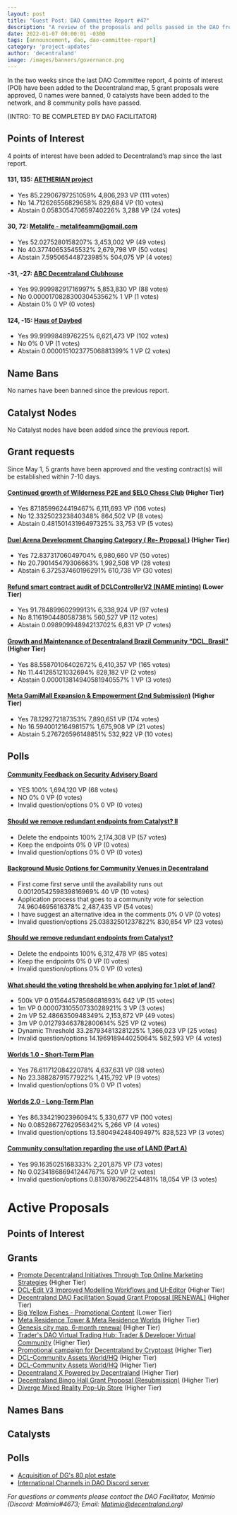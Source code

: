 ```yaml
---
layout: post
title: "Guest Post: DAO Committee Report #47"
description: "A review of the proposals and polls passed in the DAO from May 1 through May 15".
date: 2022-01-07 00:00:01 -0300
tags: [announcement, dao, dao-committee-report]
category: 'project-updates'
author: 'decentraland'
image: /images/banners/governance.png
---
```


In the two weeks since the last DAO Committee report, 4 points of interest (POI) have been added to the Decentraland map, 5 grant proposals were approved, 0 names were banned, 0 catalysts have been added to the network, and 8 community polls have passed.

(INTRO: TO BE COMPLETED BY DAO FACILITATOR)

## Points of Interest
4 points of interest have been added to Decentraland’s map since the last report.


#### 131, 135: [AETHERIAN project](https://governance.decentraland.org/proposal/?id=08dc6f90-ec26-11ed-ac2d-876c6fc9416f)

* Yes 85.22906797251059% 4,806,293 VP (111 votes)
* No 14.712626556829658% 829,684 VP (10 votes)
* Abstain 0.058305470659740226% 3,288 VP (24 votes)


#### 30, 72: [Metalife - metalifeamm@gmail.com](https://governance.decentraland.org/proposal/?id=db7167d0-eaeb-11ed-ac2d-876c6fc9416f)

* Yes 52.0275280158207% 3,453,002 VP (49 votes)
* No 40.37740653545532% 2,679,798 VP (50 votes)
* Abstain 7.595065448723985% 504,075 VP (4 votes)


#### -31, -27: [ABC Decentraland Clubhouse](https://governance.decentraland.org/proposal/?id=abbc81c0-e2fb-11ed-ae6b-bdc7e2b26a35)

* Yes 99.99998291716997% 5,853,830 VP (88 votes)
* No 0.000017082830030453562% 1 VP (1 votes)
* Abstain 0% 0 VP (0 votes)


#### 124, -15: [Haus of Daybed](https://governance.decentraland.org/proposal/?id=f0609700-e2ea-11ed-ae6b-bdc7e2b26a35)

* Yes 99.9999848976225% 6,621,473 VP (102 votes)
* No 0% 0 VP (1 votes)
* Abstain 0.000015102377506881399% 1 VP (2 votes)


## Name Bans

No names have been banned since the previous report.

## Catalyst Nodes
No Catalyst nodes have been added since the previous report.


## Grant requests
Since May 1, 5 grants have been approved and the vesting contract(s) will be established within 7-10 days.


#### [Continued growth of Wilderness P2E and $ELO Chess Club](https://governance.decentraland.org/proposal/?id=724f7f00-e6f2-11ed-b8f1-75dbe089d333) (Higher Tier)

* Yes 87.18599624419467% 6,111,693 VP (106 votes)
* No 12.332502323840348% 864,502 VP (8 votes)
* Abstain 0.48150143196497325% 33,753 VP (5 votes)


#### [Duel Arena Development Changing Category ( Re- Proposal )](https://governance.decentraland.org/proposal/?id=04112d30-e5d6-11ed-b8f1-75dbe089d333) (Higher Tier)

* Yes 72.83731706049704% 6,980,660 VP (50 votes)
* No 20.790145479306663% 1,992,508 VP (28 votes)
* Abstain 6.372537460196291% 610,738 VP (30 votes)


#### [Refund smart contract audit of DCLControllerV2 (NAME minting)](https://governance.decentraland.org/proposal/?id=1ed8c850-e53e-11ed-b8f1-75dbe089d333) (Lower Tier)

* Yes 91.78489960299913% 6,338,924 VP (97 votes)
* No 8.116190448058738% 560,527 VP (12 votes)
* Abstain 0.09890994894213702% 6,831 VP (7 votes)


#### [Growth and Maintenance of Decentraland Brazil Community &#34;DCL_Brasil&#34;](https://governance.decentraland.org/proposal/?id=a7833c20-e2bf-11ed-ae6b-bdc7e2b26a35) (Higher Tier)

* Yes 88.55870106402672% 6,410,357 VP (165 votes)
* No 11.441285121032694% 828,182 VP (2 votes)
* Abstain 0.000013814940581940557% 1 VP (3 votes)


#### [Meta GamiMall Expansion &amp; Empowerment (2nd Submission)](https://governance.decentraland.org/proposal/?id=6ca30350-df00-11ed-93f4-8f8fa30ce0cd) (Higher Tier)

* Yes 78.129272187353% 7,890,651 VP (174 votes)
* No 16.594001216498157% 1,675,908 VP (21 votes)
* Abstain 5.276726596148851% 532,922 VP (10 votes)


## Polls

#### [Community Feedback on Security Advisory Board](https://governance.decentraland.org/proposal/?id=ba9168e0-ef4f-11ed-813c-b353c3943eab)

* YES 100% 1,694,120 VP (68 votes)
* NO 0% 0 VP (0 votes)
* Invalid question/options 0% 0 VP (0 votes)


#### [Should we remove redundant endpoints from Catalyst? ll](https://governance.decentraland.org/proposal/?id=709968b0-ef44-11ed-813c-b353c3943eab)

* Delete the endpoints 100% 2,174,308 VP (57 votes)
* Keep the endpoints 0% 0 VP (0 votes)
* Invalid question/options 0% 0 VP (0 votes)


#### [Background Music Options for Community Venues in Decentraland](https://governance.decentraland.org/proposal/?id=9b9bc9f0-eb51-11ed-ac2d-876c6fc9416f)

* First come first serve until the availability runs out 0.0012054259839816969% 40 VP (10 votes)
* Application process that goes to a community vote for selection 74.9604695616378% 2,487,435 VP (54 votes)
* I have suggest an alternative idea in the comments 0% 0 VP (0 votes)
* Invalid question/options 25.03832501237822% 830,854 VP (23 votes)


#### [Should we remove redundant endpoints from Catalyst?](https://governance.decentraland.org/proposal/?id=24f524f0-eb50-11ed-ac2d-876c6fc9416f)

* Delete the endpoints 100% 6,312,478 VP (85 votes)
* Keep the endpoints 0% 0 VP (0 votes)
* Invalid question/options 0% 0 VP (0 votes)


#### [What should the voting threshold be when applying for 1 plot of land?](https://governance.decentraland.org/proposal/?id=d36e9660-e957-11ed-a775-5faf35384fa8)

* 500k VP 0.015644578568681893% 642 VP (15 votes)
* 1m VP 0.00007310550733028921% 3 VP (3 votes)
* 2m VP 52.4866350948349% 2,153,872 VP (49 votes)
* 3m VP 0.012793463782800614% 525 VP (2 votes)
* Dynamic Threshold 33.287934813281225% 1,366,023 VP (25 votes)
* Invalid question/options 14.196918944025064% 582,593 VP (4 votes)


#### [Worlds 1.0 - Short-Term Plan](https://governance.decentraland.org/proposal/?id=e712bb50-e822-11ed-b8f1-75dbe089d333)

* Yes 76.61171208422078% 4,637,631 VP (98 votes)
* No 23.38828791577922% 1,415,792 VP (9 votes)
* Invalid question/options 0% 0 VP (1 votes)


#### [Worlds 2.0 - Long-Term Plan](https://governance.decentraland.org/proposal/?id=c3216070-e822-11ed-b8f1-75dbe089d333)

* Yes 86.33421902396094% 5,330,677 VP (100 votes)
* No 0.08528672762956342% 5,266 VP (4 votes)
* Invalid question/options 13.580494248409497% 838,523 VP (3 votes)


#### [Community consultation regarding the use of LAND (Part A)](https://governance.decentraland.org/proposal/?id=b2344a30-e6af-11ed-b8f1-75dbe089d333)

* Yes 99.1635025168333% 2,201,875 VP (73 votes)
* No 0.023418686941244767% 520 VP (2 votes)
* Invalid question/options 0.8130787962254481% 18,054 VP (3 votes)



# Active Proposals

## Points of Interest


## Grants

* [Promote Decentraland Initiatives Through Top Online Marketing  Strategies](https://governance.decentraland.org/proposal/?id=bf937200-f929-11ed-8e4f-8db7948b5171) (Higher Tier)
* [DCL-Edit V3  Improved Modelling Workflows and UI-Editor](https://governance.decentraland.org/proposal/?id=a04d57b0-f8d1-11ed-8e4f-8db7948b5171) (Higher Tier)
* [Decentraland DAO Facilitation Squad Grant Proposal [RENEWAL]](https://governance.decentraland.org/proposal/?id=57496610-f545-11ed-9bc2-e5fe350d0c93) (Higher Tier)
* [Big Yellow Fishes - Promotional Content](https://governance.decentraland.org/proposal/?id=cde084e0-f4fd-11ed-9bc2-e5fe350d0c93) (Lower Tier)
* [Meta Residence Tower &amp; Meta Residence Worlds](https://governance.decentraland.org/proposal/?id=b7308600-f4b2-11ed-9bc2-e5fe350d0c93) (Higher Tier)
* [Genesis city map, 6-month renewal](https://governance.decentraland.org/proposal/?id=6b2227f0-f4b2-11ed-9bc2-e5fe350d0c93) (Higher Tier)
* [Trader&#39;s DAO Virtual Trading Hub: Trader &amp; Developer Virtual Community](https://governance.decentraland.org/proposal/?id=e9d6c8e0-f44d-11ed-9bc2-e5fe350d0c93) (Higher Tier)
* [Promotional campaign for Decentraland by Cryptoast](https://governance.decentraland.org/proposal/?id=ed86abc0-f3f0-11ed-9bc2-e5fe350d0c93) (Higher Tier)
* [DCL-Community Assets World/HQ](https://governance.decentraland.org/proposal/?id=1c23b280-f378-11ed-9bc2-e5fe350d0c93) (Higher Tier)
* [DCL-Community Assets World/HQ](https://governance.decentraland.org/proposal/?id=105d2330-f361-11ed-9bc2-e5fe350d0c93) (Higher Tier)
* [Decentraland X Powered by Decentraland](https://governance.decentraland.org/proposal/?id=75683320-f297-11ed-9bc2-e5fe350d0c93) (Higher Tier)
* [Decentraland Bingo Hall Grant Proposal (Resubmission)](https://governance.decentraland.org/proposal/?id=0b91dec0-f05c-11ed-9bc2-e5fe350d0c93) (Higher Tier)
* [Diverge Mixed Reality Pop-Up Store](https://governance.decentraland.org/proposal/?id=3059e000-f05b-11ed-9bc2-e5fe350d0c93) (Higher Tier)

## Names Bans


## Catalysts


## Polls

* [Acquisition of DG&#39;s 80 plot estate](https://governance.decentraland.org/proposal/?id=26301040-f8d5-11ed-8e4f-8db7948b5171)
* [International Channels in DAO Discord server](https://governance.decentraland.org/proposal/?id=be42c5d0-f65a-11ed-8e4f-8db7948b5171)

*For questions or comments please contact the DAO Facilitator, Matimio (Discord: Matimio#4673; Email: [Matimio@decentraland.org](mailto:Matimio@decentraland.org))*